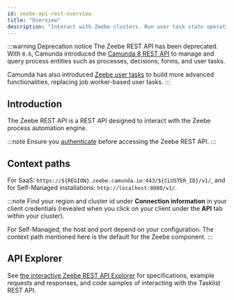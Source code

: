 ```yaml
---
id: zeebe-api-rest-overview
title: "Overview"
description: "Interact with Zeebe clusters. Run user task state operations for Zeebe user tasks."
---
```


:::warning Deprecation notice
The Zeebe REST API has been deprecated. With `8.6`, Camunda introduced the [Camunda 8 REST API](/apis-tools/camunda-api-rest/camunda-api-rest-overview.md) to manage and query process entities such as processes, decisions, forms, and user tasks.

Camunda has also introduced [Zeebe user tasks](/apis-tools/migration-manuals/migrate-to-zeebe-user-tasks.md) to build more advanced functionalities, replacing job worker-based user tasks.
:::

## Introduction

The Zeebe REST API is a REST API designed to interact with the Zeebe process automation engine.

:::note
Ensure you [authenticate](./zeebe-api-rest-authentication.md) before accessing the Zeebe REST API.
:::

## Context paths

For SaaS: `https://${REGION}.zeebe.camunda.io:443/${CLUSTER_ID}/v1/`, and for Self-Managed installations: `http://localhost:8080/v1/`.

:::note
Find your region and cluster id under **Connection information** in your client credentials (revealed when you click on your client under the **API** tab within your cluster).

For Self-Managed, the host and port depend on your configuration. The context path mentioned here is the default for the Zeebe component.
:::

## API Explorer

See [the interactive Zeebe REST API Explorer][zeebe-api-explorer] for specifications, example requests and responses, and code samples of interacting with the Tasklist REST API.

[zeebe-api-explorer]: ./specifications/zeebe-rest-api.info.mdx

